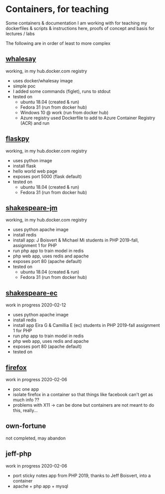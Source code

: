 # Containers, for teaching
Some containers & documentation I am working with  for teaching
my dockerfiles & scripts & instructions here, proofs of concept and basis for lectures / labs 

The following are in order of least to more complex
## [whalesay](whalesay)
working, in my hub.docker.com registry

* uses docker/whalesay image
* simple poc
* I added  some commands (figlet), runs to stdout 
* tested on 
    * ubuntu 18.04 (created & run)
    * Fedora 31 (run from docker hub)
    * Windows 10 @ work (run from docker hub)
    * Azure registry used Dockerfile to add to Azure Container Registry (ACR) and run

## [flaskpy](flaskpy) 
working, in my hub.docker.com registry

* uses python image
* install flask
* hello world web page
* exposes port 5000 \(flask default\)
* tested on
    * ubuntu 18.04 (created & run)
    * Fedora 31 (run from docker hub)

## [shakespeare-jm](shakespeare-jm)
working, in my hub.docker.com registry

* uses python apache image
* install redis
* install app: J Boisvert & Michael Mi students in PHP  2019-fall, assignment 1 for PHP 
* run php app to train model in redis
* php web app, uses redis and apache
* exposes port 80 \(apache default\)
* tested on
    * ubuntu 18.04 (created & run)
    * Fedora 31 (run from docker hub)

## [shakespeare-ec](shakespeare-ec)
work in progress 2020-02-12

* uses python apache image
* install redis
* install app Eira G & Camillia E (ec) students in PHP  2019-fall assignment 1 for PHP 
* run php app to train model in redis
* php web app, uses redis and apache
* exposes port 80 \(apache default\)
* tested on

## [firefox](firefox)
work in progress 2020-02-06

* poc one app 
* isolate firefox in a container so that things like facebook can't get as much info ?? 
* problems with X11 -> can be done but containers are not meant to do this, really...

## own-fortune 
not completed, may abandon


## jeff-php
work in progress 2020-02-06

* port sticky notes app from PHP 2019, thanks to Jeff Boisvert, into a container
* apache + php app + mysql
